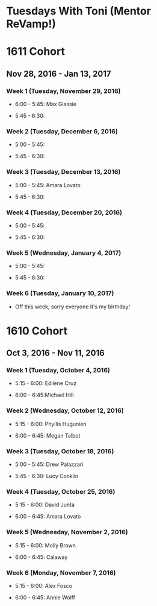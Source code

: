 # Tuesdays With Toni (Mentor ReVamp!)

# 1611 Cohort

## Nov 28, 2016 - Jan 13, 2017

### Week 1 (Tuesday, November 29, 2016)

* 6:00 - 5:45: Max Glassie

* 5:45 - 6:30:

### Week 2 (Tuesday, December 6, 2016)

* 5:00 - 5:45:

* 5:45 - 6:30:

### Week 3 (Tuesday, December 13, 2016)

* 5:00 - 5:45: Amara Lovato

* 5:45 - 6:30:

### Week 4 (Tuesday, December 20, 2016)

* 5:00 - 5:45:

* 5:45 - 6:30:

### Week 5 (Wednesday, January 4, 2017)

* 5:00 - 5:45:

* 5:45 - 6:30:

### Week 6 (Tuesday, January 10, 2017)

* Off this week, sorry everyone it's my birthday!


# 1610 Cohort

## Oct 3, 2016 - Nov 11, 2016

### Week 1 (Tuesday, October 4, 2016)

* 5:15 - 6:00: Edilene Cruz

* 6:00 - 6:45:Michael Hill

### Week 2 (Wednesday, October 12, 2016)

* 5:15 - 6:00: Phyllis Hugunien

* 6:00 - 6:45: Megan Talbot

### Week 3 (Tuesday, October 18, 2016)

* 5:00 - 5:45: Drew Palazzari

* 5:45 - 6:30: Lucy Conklin

### Week 4 (Tuesday, October 25, 2016)

* 5:15 - 6:00: David Junta

* 6:00 - 6:45: Amara Lovato

### Week 5 (Wednesday, November 2, 2016)

* 5:15 - 6:00: Molly Brown

* 6:00 - 6:45: Calaway

### Week 6 (Monday, November 7, 2016)

* 5:15 - 6:00: Alex Fosco

* 6:00 - 6:45: Annie Wolff
